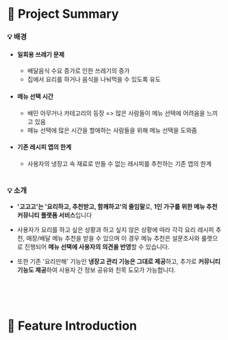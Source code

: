 # :fork_and_knife: Project Summary
### :bulb: 배경
- #### 일회용 쓰레기 문제
  - 배달음식 수요 증가로 인한 쓰레기의 증가
  - 집에서 요리를 하거나 음식을 나눠먹을 수 있도록 유도
  
- #### 메뉴 선택 시간
  - 배민 아무거나 카테고리의 등장 => 많은 사람들이 메뉴 선택에 어려움을 느끼고 있음
  - 메뉴 선택에 많은 시간을 할애하는 사람들을 위해 메뉴 선택을 도와줌   
  
- #### 기존 레시피 앱의 한계
  - 사용자의 냉장고 속 재료로 만들 수 없는 레시피를 추천하는 기존 앱의 한계 
  
  <br>
  

### :bulb: 소개
- **'고고고'는 '요리하고, 추천받고, 함께하고'의 줄임말**로, **1인 가구를 위한 메뉴 추천 커뮤니티 플랫폼 서비스**입니다   

- 사용자가 요리를 하고 싶은 상황과 하고 싶지 않은 상황에 따라 각각 요리 레시피 추천, 매장/배달 메뉴 추천을 받을 수 있으며 이 경우 메뉴 추천은 설문조사와 룰렛으로 진행되어 **메뉴 선택에 사용자의 의견을 반영**할 수 있습니다.   

- 또한 기존 '요리만해' 기능인 **냉장고 관리 기능은 그대로 제공**하고, 추가로 **커뮤니티 기능도 제공**하여 사용자 간 정보 공유와 친목 도모가 가능합니다.
  
  
<br><br><br>


# :fork_and_knife: Feature Introduction
 
